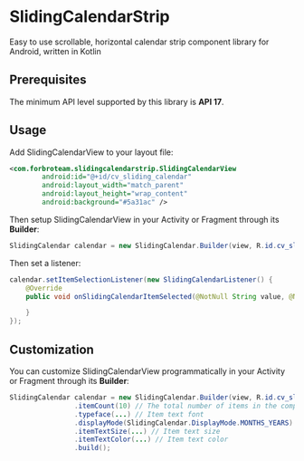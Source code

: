 # SlidingCalendarStrip
Easy to use scrollable, horizontal calendar strip component library for Android, written in Kotlin

## Prerequisites
The minimum API level supported by this library is **API 17**.

## Usage
Add SlidingCalendarView to your layout file:

```xml
<com.forbroteam.slidingcalendarstrip.SlidingCalendarView
        android:id="@+id/cv_sliding_calendar"
        android:layout_width="match_parent"
        android:layout_height="wrap_content"
        android:background="#5a31ac" />
```        
Then setup SlidingCalendarView in your Activity or Fragment through its **Builder**:
   
```java
SlidingCalendar calendar = new SlidingCalendar.Builder(view, R.id.cv_sliding_calendar).build();
```

Then set a listener:

```java
calendar.setItemSelectionListener(new SlidingCalendarListener() {
    @Override
    public void onSlidingCalendarItemSelected(@NotNull String value, @NotNull String type) {

    }
});
```
## Customization
You can customize SlidingCalendarView programmatically in your Activity or Fragment through its **Builder**:

```java
SlidingCalendar calendar = new SlidingCalendar.Builder(view, R.id.cv_sliding_calendar)
                .itemCount(10) // The total number of items in the component
                .typeface(...) // Item text font
                .displayMode(SlidingCalendar.DisplayMode.MONTHS_YEARS) // Date format
                .itemTextSize(...) // Item text size
                .itemTextColor(...) // Item text color
                .build();
```
